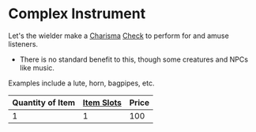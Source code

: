 # Complex Instrument

Let's the wielder make a [Charisma](../../../../../Player%20Characters/Chosen%20Statistics/Charisma.md) [Check](../../../../../Game%20Procedures/Check.md) to perform for and amuse listeners.

* There is no standard benefit to this, though some creatures and NPCs like music.

Examples include a lute, horn, bagpipes, etc.

|Quantity of Item|[Item Slots](../../../../../Player%20Characters/Derived%20Statistics/Item%20Slots.md)|Price|
|----------------|----------|-----|
|1|1|100|
